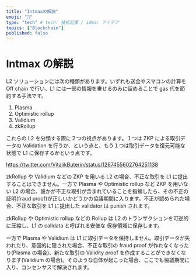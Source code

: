 ```yaml
---
title: "Intmaxの解説"
emoji: "📑"
type: "tech" # tech: 技術記事 / idea: アイデア
topics: ["Blockchain"]
published: false
---
```


# Intmax の解説

L2 ソリューションには次の種類があります。いずれも送金やスマコンの計算を Off chain で行い、L1 には一部の情報を乗せるのみに留めることで gas 代を節約する手法です。

1. Plasma
2. Optimistic rollup
3. Validium
4. zkRollup

これらの L2 を分類する際に２つの視点があります。１つは ZKP による取引データの Validation を行うか、という点と、もう１つは取引データを復元可能な状態で L1 に保存するかという点です。

https://twitter.com/VitalikButerin/status/1267455602764251138

zkRollup や Validium などの ZKP を用いる L2 の場合、不正な取引を L1 に提出することはできません。一方で Plasma や Optimistic rollup など ZKP を用いない L2 の場合、誰かが不正な取引が含まれていることを指摘したら、その不正の証明(fraud proof)が正しいかどうかの協議期間に入ります。不正が認められた場合、不正な取引を L1 に提出した validator は punish されます。

zkRollup や Optimistic rollup などの Rollup は L2 のトランザクションを可逆的に圧縮し、L1 の calldata と呼ばれる安価な 保存領域に保存します。

一方で Plasma や Validium は L1 に取引データを保持しません。取引データが失われたり、意図的に隠された場合、不正な取引の fraud proof が作れなくなったり(Plasma の場合)、新たな取引の Validity proof を作成することができなくなります(Validium の場合)。そのような自体が起こった場合、ここでも協議期間に入り、コンセンサスで解決されます。
